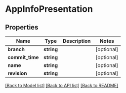 # AppInfoPresentation

## Properties
Name | Type | Description | Notes
------------ | ------------- | ------------- | -------------
**branch** | **string** |  | [optional] 
**commit_time** | **string** |  | [optional] 
**name** | **string** |  | [optional] 
**revision** | **string** |  | [optional] 

[[Back to Model list]](../README.md#documentation-for-models) [[Back to API list]](../README.md#documentation-for-api-endpoints) [[Back to README]](../README.md)


